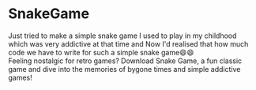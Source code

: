 # SnakeGame
Just tried to make a simple snake game I used to play in my childhood which was very addictive at that time and Now I'd realised that how much code we have to write for such a simple snake game😄😄
<br>
Feeling nostalgic for retro games? Download Snake Game, a fun classic game and dive into the memories of bygone times and simple addictive games!
